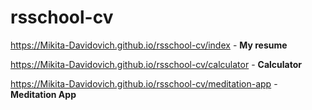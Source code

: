 # rsschool-cv
https://Mikita-Davidovich.github.io/rsschool-cv/index -  **My resume**

https://Mikita-Davidovich.github.io/rsschool-cv/calculator - **Calculator**

https://Mikita-Davidovich.github.io/rsschool-cv/meditation-app - **Meditation App**

